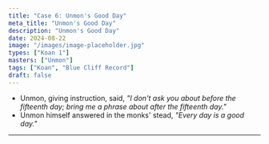 ```yaml
---
title: "Case 6: Unmon's Good Day"
meta_title: "Unmon's Good Day"
description: "Unmon's Good Day"
date: 2024-08-22
image: "/images/image-placeholder.jpg"
types: ["Koan 1"]
masters: ["Unmon"]
tags: ["Koan", "Blue Cliff Record"]
draft: false
---
```


- Unmon, giving instruction, said, _"I don't ask you about before the fifteenth day; bring me a phrase about after the fifteenth day."_
- Unmon himself answered in the monks' stead, _"Every day is a good day."_

***
